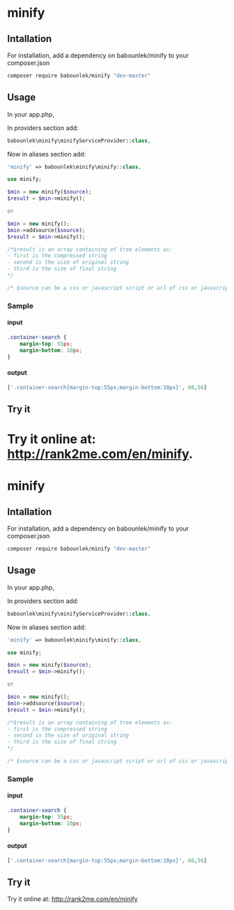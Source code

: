 # minify
## Intallation
For installation, add a dependency on babounlek/minify to your composer.json

```sh
composer require babounlek/minify "dev-master"
```

## Usage
In your app.php,

In providers section add:

```php
babounlek\minify\minifyServiceProvider::class,
```
Now in aliases section add:

```php
'minify' => babounlek\minify\minify::class,
```

```php
use minify;

$min = new minify($source);
$result = $min->minify();

or

$min = new minify();
$min->addsource($source);
$result = $min->minify();

/*$result is an array containing of tree elements as:
- first is the compressed string
- second is the size of original string
- third is the size of final string
*/

/* $source can be a css or javascript script or url of css or javascript file*/
```

### Sample
#### input
```css
.container-search {
	margin-top: 55px;
	margin-bottom: 10px;
}
```
#### output
```php
['.container-search{margin-top:55px;margin-bottom:10px}', 66,56]
```

## Try it
Try it online at: <http://rank2me.com/en/minify>.
=======
# minify
## Intallation
For installation, add a dependency on babounlek/minify to your composer.json

```sh
composer require babounlek/minify "dev-master"
```

## Usage
In your app.php,

In providers section add:

```php
babounlek\minify\minifyServiceProvider::class,
```
Now in aliases section add:

```php
'minify' => babounlek\minify\minify::class,
```

```php
use minify;

$min = new minify($source);
$result = $min->minify();

or

$min = new minify();
$min->addsource($source);
$result = $min->minify();

/*$result is an array containing of tree elements as:
- first is the compressed string
- second is the size of original string
- third is the size of final string
*/

/* $source can be a css or javascript script or url of css or javascript file*/
```

### Sample
#### input
```css
.container-search {
	margin-top: 55px;
	margin-bottom: 10px;
}
```
#### output
```php
['.container-search{margin-top:55px;margin-bottom:10px}', 66,56]
```

## Try it
Try it online at: <http://rank2me.com/en/minify>
